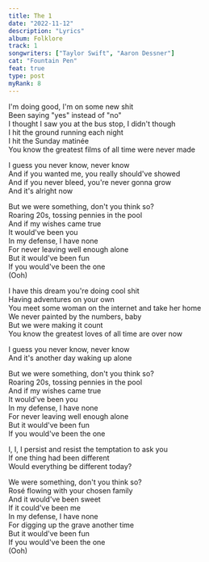 ```yaml
---
title: The 1
date: "2022-11-12"
description: "Lyrics"
album: Folklore
track: 1
songwriters: ["Taylor Swift", "Aaron Dessner"]
cat: "Fountain Pen"
feat: true
type: post
myRank: 8
---
```


<p className="verse-one">
I'm doing good, I'm on some new shit <br />
Been saying "yes" instead of "no" <br />
I thought I saw you at the bus stop, I didn't though <br />
I hit the ground running each night <br />
I hit the Sunday matinée <br />
You know the greatest films of all time were never made <br />
</p>
<p className="pre-chorus">
I guess you never know, never know <br />
And if you wanted me, you really should've showed <br />
And if you never bleed, you're never gonna grow <br />
And it's alright now <br />
</p>
<p className="chorus">
But we were something, don't you think so? <br />
Roaring 20s, tossing pennies in the pool <br />
And if my wishes came true <br />
It would've been you <br />
In my defense, I have none <br />
For never leaving well enough alone <br />
But it would've been fun <br />
If you would've been the one <br />
(Ooh) <br />
</p>
<p className="verse-two">
I have this dream you're doing cool shit <br />
Having adventures on your own <br />
You meet some woman on the internet and take her home <br />
We never painted by the numbers, baby <br />
But we were making it count <br />
You know the greatest loves of all time are over now <br />
</p>
<p className="pre-chorus">
I guess you never know, never know <br />
And it's another day waking up alone <br />
</p>
<p className="chorus">
But we were something, don't you think so? <br />
Roaring 20s, tossing pennies in the pool <br />
And if my wishes came true <br />
It would've been you <br />
In my defense, I have none <br />
For never leaving well enough alone <br />
But it would've been fun <br />
If you would've been the one <br />
</p>
<p className="bridge">
I, I, I persist and resist the temptation to ask you <br />
If one thing had been different <br />
Would everything be different today? <br />
</p>
<p className="chorus">
We were something, don't you think so? <br />
Rosé flowing with your chosen family <br />
And it would've been sweet <br />
If it could've been me <br />
In my defense, I have none <br />
For digging up the grave another time <br />
But it would've been fun <br />
If you would've been the one <br />
(Ooh) <br />
</p>
